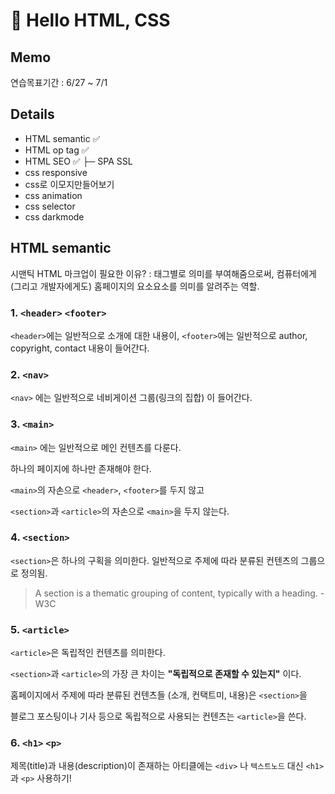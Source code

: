# 👋 Hello HTML, CSS

## Memo

연습목표기간 : 6/27 ~ 7/1

## Details

- HTML semantic ✅
- HTML op tag ✅
- HTML SEO ✅
  ├─ SPA SSL
- css responsive
- css로 이모지만들어보기
- css animation
- css selector
- css darkmode

## HTML semantic

시맨틱 HTML 마크업이 필요한 이유? : 태그별로 의미를 부여해줌으로써, 컴퓨터에게 (그리고 개발자에게도) 홈페이지의 요소요소를 의미를 알려주는 역할.

### 1. `<header>` `<footer>`

`<header>`에는 일반적으로 소개에 대한 내용이, `<footer>`에는 일반적으로 author, copyright, contact 내용이 들어간다.

### 2. `<nav>`

`<nav>` 에는 일반적으로 네비게이션 그룹(링크의 집합) 이 들어간다.

### 3. `<main>`

`<main>` 에는 일반적으로 메인 컨텐츠를 다룬다.

하나의 페이지에 하나만 존재해야 한다.

`<main>`의 자손으로 `<header>`, `<footer>`를 두지 않고

`<section>`과 `<article>`의 자손으로 `<main>`을 두지 않는다.

### 4. `<section>`

`<section>`은 하나의 구획을 의미한다. 일반적으로 주제에 따라 분류된 컨텐츠의 그룹으로 정의됨.

> A section is a thematic grouping of content, typically with a heading. -W3C

### 5. `<article>`

`<article>`은 독립적인 컨텐츠를 의미한다.

`<section>`과 `<article>`의 가장 큰 차이는 **"독립적으로 존재할 수 있는지"** 이다.

홈페이지에서 주제에 따라 분류된 컨텐츠들 (소개, 컨택트미, 내용)은 `<section>`을

블로그 포스팅이나 기사 등으로 독립적으로 사용되는 컨텐츠는 `<article>`을 쓴다.

### 6. `<h1>` `<p>`

제목(title)과 내용(description)이 존재하는 아티클에는 `<div>` 나 `텍스트노드` 대신 `<h1>`과 `<p>` 사용하기!
